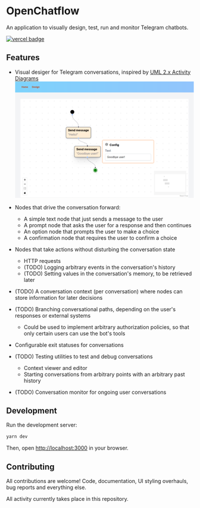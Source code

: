 # OpenChatflow

An application to visually design, test, run and monitor Telegram chatbots.

[![vercel badge](https://img.shields.io/badge/vercel-prod-brightgreen)](https://openchatflow.vercel.app/)

## Features

- Visual desiger for Telegram conversations, inspired by [UML 2.x Activity Diagrams](https://en.wikipedia.org/wiki/Activity_diagram)
  ![a screenshot of the editor](./images/eff5909a5847caa0976bfe0644bdfe53.png)

- Nodes that drive the conversation forward:
  - A simple text node that just sends a message to the user
  - A prompt node that asks the user for a response and then continues
  - An option node that prompts the user to make a choice
  - A confirmation node that requires the user to confirm a choice
- Nodes that take actions without disturbing the conversation state
  - HTTP requests
  - (TODO) Logging arbitrary events in the conversation's history
  - (TODO) Setting values in the conversation's memory, to be retrieved later
- (TODO) A conversation context (per conversation) where nodes can store information for later decisions
- (TODO) Branching conversational paths, depending on the user's responses or external systems
  - Could be used to implement arbitrary authorization policies, so that only certain users can use the bot's tools
- Configurable exit statuses for conversations
- (TODO) Testing utilities to test and debug conversations
  - Context viewer and editor
  - Starting conversations from arbitrary points with an arbitrary past history
- (TODO) Conversation monitor for ongoing user conversations

## Development

Run the development server:

```bash
yarn dev
```

Then, open [http://localhost:3000](http://localhost:3000) in your browser.

## Contributing

All contributions are welcome! Code, documentation, UI styling overhauls, bug reports and everything else.

All activity currently takes place in this repository.
